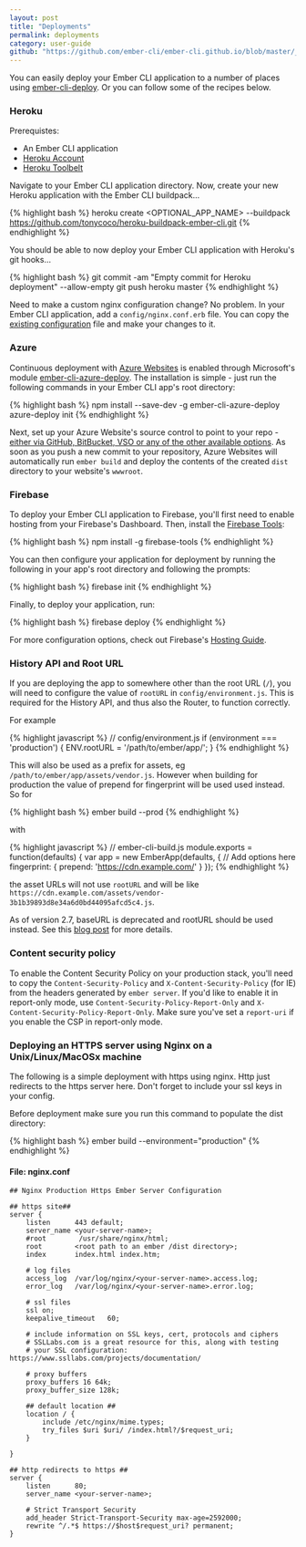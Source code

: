 ```yaml
---
layout: post
title: "Deployments"
permalink: deployments
category: user-guide
github: "https://github.com/ember-cli/ember-cli.github.io/blob/master/_posts/2013-04-04-deployments.md"
---
```


You can easily deploy your Ember CLI application to a number of places using [ember-cli-deploy](http://ember-cli-deploy.com/). Or you can follow some of the recipes below.

### Heroku

Prerequistes:

- An Ember CLI application
- [Heroku Account](https://www.heroku.com)
- [Heroku Toolbelt](https://toolbelt.heroku.com)

Navigate to your Ember CLI application directory. Now, create your new Heroku application with the Ember CLI buildpack...

{% highlight bash %}
heroku create <OPTIONAL_APP_NAME> --buildpack https://github.com/tonycoco/heroku-buildpack-ember-cli.git
{% endhighlight %}

You should be able to now deploy your Ember CLI application with Heroku's git hooks...

{% highlight bash %}
git commit -am "Empty commit for Heroku deployment" --allow-empty
git push heroku master
{% endhighlight %}

Need to make a custom nginx configuration change? No problem. In your Ember CLI application, add a `config/nginx.conf.erb` file. You can copy the [existing configuration](https://github.com/tonycoco/heroku-buildpack-ember-cli/blob/master/config/nginx.conf.erb) file and make your changes to it.

### Azure
Continuous deployment with [Azure Websites](http://www.azure.com) is enabled through Microsoft's module [ember-cli-azure-deploy](https://github.com/felixrieseberg/ember-cli-azure-deploy). The installation is simple - just run the following commands in your Ember CLI app's root directory:

{% highlight bash %}
npm install --save-dev -g ember-cli-azure-deploy
azure-deploy init
{% endhighlight %}

Next, set up your Azure Website's source control to point to your repo - [either via GitHub, BitBucket, VSO or any of the other available options](http://azure.microsoft.com/en-us/documentation/articles/web-sites-publish-source-control/#Step4). As soon as you push a new commit to your repository, Azure Websites will automatically run `ember build` and deploy the contents of the created `dist` directory to your website's `wwwroot`.

### Firebase
To deploy your Ember CLI application to Firebase, you'll first need to enable hosting from your Firebase's Dashboard. Then, install the [Firebase Tools](https://github.com/firebase/firebase-tools):

{% highlight bash %}
npm install -g firebase-tools
{% endhighlight %}

You can then configure your application for deployment by running the following in your app's root directory and following the prompts:

{% highlight bash %}
firebase init
{% endhighlight %}

Finally, to deploy your application, run:

{% highlight bash %}
firebase deploy
{% endhighlight %}

For more configuration options, check out Firebase's [Hosting Guide](https://www.firebase.com/docs/hosting/guide/).

### History API and Root URL

If you are deploying the app to somewhere other than the root URL (`/`),
you will need to configure the value of `rootURL` in `config/environment.js`.
This is required for the History API, and thus also the Router, to function correctly.

For example

{% highlight javascript %}
// config/environment.js
if (environment === 'production') {
  ENV.rootURL = '/path/to/ember/app/';
}
{% endhighlight %}

This will also be used as a prefix for assets, eg `/path/to/ember/app/assets/vendor.js`. However when
building for production the value of prepend for fingerprint will be used used instead. So for 

{% highlight bash %}
ember build --prod
{% endhighlight %}

with

{% highlight javascript %}
// ember-cli-build.js
module.exports = function(defaults) {
  var app = new EmberApp(defaults, {
    // Add options here
    fingerprint: {
      prepend: 'https://cdn.example.com/'
    }
  });
{% endhighlight %}

the asset URLs will not use `rootURL` and will be like `https://cdn.example.com/assets/vendor-3b1b39893d8e34a6d0bd44095afcd5c4.js`.

As of version 2.7, baseURL is deprecated and rootURL should be used instead. See this 
[blog post](http://emberjs.com/blog/2016/04/28/baseURL.html) for more details.

<a id="deploy-content-security-policy"></a>

### Content security policy
To enable the Content Security Policy on your production stack, you'll need to copy the
`Content-Security-Policy` and `X-Content-Security-Policy` (for IE) from the headers generated
by `ember server`. If you'd like to enable it in report-only mode, use `Content-Security-Policy-Report-Only`
and `X-Content-Security-Policy-Report-Only`. Make sure you've set a `report-uri` if you enable
the CSP in report-only mode.

### Deploying an HTTPS server using Nginx on a Unix/Linux/MacOSx machine

The following is a simple deployment with https using nginx.  Http just redirects to the https server here.  Don't forget to include your ssl keys in your config.

Before deployment make sure you run this command to populate the dist directory:

{% highlight bash %}
ember build --environment="production"
{% endhighlight %}

#### File: nginx.conf

    ## Nginx Production Https Ember Server Configuration

    ## https site##
    server {
        listen      443 default;
        server_name <your-server-name>;
        #root        /usr/share/nginx/html;
        root        <root path to an ember /dist directory>;
        index       index.html index.htm;

        # log files
        access_log  /var/log/nginx/<your-server-name>.access.log;
        error_log   /var/log/nginx/<your-server-name>.error.log;

        # ssl files
        ssl on;
        keepalive_timeout   60;

        # include information on SSL keys, cert, protocols and ciphers
        # SSLLabs.com is a great resource for this, along with testing
        # your SSL configuration: https://www.ssllabs.com/projects/documentation/

        # proxy buffers
        proxy_buffers 16 64k;
        proxy_buffer_size 128k;

        ## default location ##
        location / {
            include /etc/nginx/mime.types;
            try_files $uri $uri/ /index.html?/$request_uri;
        }

    }

    ## http redirects to https ##
    server {
        listen      80;
        server_name <your-server-name>;

        # Strict Transport Security
        add_header Strict-Transport-Security max-age=2592000;
        rewrite ^/.*$ https://$host$request_uri? permanent;
    }
